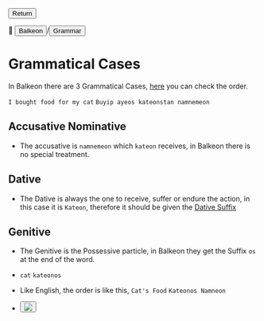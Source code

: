 <button class="button-82-pushable" role="button" onclick="history.back()">
<span class="button-82-shadow"></span>
<span class="button-82-edge"></span>
<span class="button-82-front text">
Return
</span> </button>

📂 <button class="button-16" role="button" onclick="location.href='../../index'">Balkeon</button>/<button class="button-16" role= "button" onclick="location.href='../index'">Grammar</button>

# Grammatical Cases

In Balkeon there are 3 Grammatical Cases, [here](../sentences) you can check the order.

`I bought food for my cat`
`Buyip ayeos kateonstan namnemeon`

## Accusative Nominative

- The accusative is `namnemeon` which `kateon` receives, in Balkeon there is no special treatment. 

## Dative

- The Dative is always the one to receive, suffer or endure the action, in this case it is `Kateon`, therefore it should be given the [Dative Suffix](../words/#dative-suffix)

## Genitive

- The Genitive is the Possessive particle, in Balkeon they get the Suffix `os` at the end of the word.

- `cat` `kateonos`

- Like English, the order is like this, `Cat's Food` `Kateonos Namneon`

- <button class="button-17" role="button" onclick="langRedirect('en')"><img src="https://img.icons8.com/?size=35&id=95094&format=png&color= 000000"/></button> 
